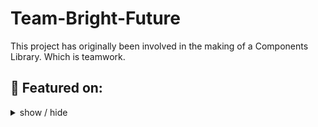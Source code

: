 # Team-Bright-Future
This project has originally been involved in the making of a Components Library. Which is teamwork.




## 📰 Featured on:

<details>
<summary>
  show / hide
</summary>
  
- Blogs
  - [This project uses a tailwind CSS with the react. Anyone can use these vibrations in their own project)


  
</details>

